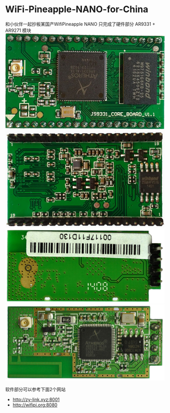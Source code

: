 # WiFi-Pineapple-NANO-for-China
和小伙伴一起抄板某国产WifiPineapple NANO
只完成了硬件部分
AR9331 + AR9271 模块
![AR9331-1](/img/AR9331-1.jpg)
![AR9331-2](/img/AR9331-2.jpg)
![AR9271-1](/img/AR9271-1.jpg)
![AR9271-2](/img/AR9271-2.jpg)

软件部分可以参考下面2个网站
 - http://zy-link.xyz:8001
 - http://wifipi.org:8080
